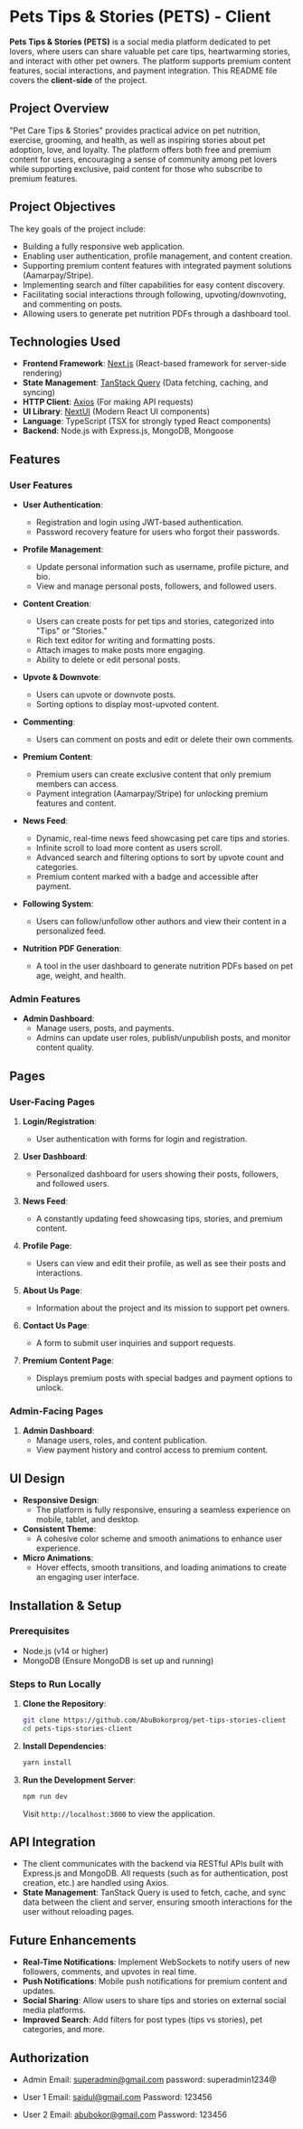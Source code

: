 # Pets Tips & Stories (PETS) - Client

**Pets Tips & Stories (PETS)** is a social media platform dedicated to pet lovers, where users can share valuable pet care tips, heartwarming stories, and interact with other pet owners. The platform supports premium content features, social interactions, and payment integration. This README file covers the **client-side** of the project.

## Project Overview

"Pet Care Tips & Stories" provides practical advice on pet nutrition, exercise, grooming, and health, as well as inspiring stories about pet adoption, love, and loyalty. The platform offers both free and premium content for users, encouraging a sense of community among pet lovers while supporting exclusive, paid content for those who subscribe to premium features.

## Project Objectives

The key goals of the project include:

- Building a fully responsive web application.
- Enabling user authentication, profile management, and content creation.
- Supporting premium content features with integrated payment solutions (Aamarpay/Stripe).
- Implementing search and filter capabilities for easy content discovery.
- Facilitating social interactions through following, upvoting/downvoting, and commenting on posts.
- Allowing users to generate pet nutrition PDFs through a dashboard tool.

## Technologies Used

- **Frontend Framework**: [Next.js](https://nextjs.org) (React-based framework for server-side rendering)
- **State Management**: [TanStack Query](https://tanstack.com/query/v4) (Data fetching, caching, and syncing)
- **HTTP Client**: [Axios](https://axios-http.com) (For making API requests)
- **UI Library**: [NextUI](https://nextui.org) (Modern React UI components)
- **Language**: TypeScript (TSX for strongly typed React components)
- **Backend**: Node.js with Express.js, MongoDB, Mongoose

## Features

### User Features

- **User Authentication**:
  - Registration and login using JWT-based authentication.
  - Password recovery feature for users who forgot their passwords.
- **Profile Management**:
  - Update personal information such as username, profile picture, and bio.
  - View and manage personal posts, followers, and followed users.
- **Content Creation**:

  - Users can create posts for pet tips and stories, categorized into "Tips" or "Stories."
  - Rich text editor for writing and formatting posts.
  - Attach images to make posts more engaging.
  - Ability to delete or edit personal posts.

- **Upvote & Downvote**:

  - Users can upvote or downvote posts.
  - Sorting options to display most-upvoted content.

- **Commenting**:

  - Users can comment on posts and edit or delete their own comments.

- **Premium Content**:
  - Premium users can create exclusive content that only premium members can access.
  - Payment integration (Aamarpay/Stripe) for unlocking premium features and content.
- **News Feed**:

  - Dynamic, real-time news feed showcasing pet care tips and stories.
  - Infinite scroll to load more content as users scroll.
  - Advanced search and filtering options to sort by upvote count and categories.
  - Premium content marked with a badge and accessible after payment.

- **Following System**:

  - Users can follow/unfollow other authors and view their content in a personalized feed.

- **Nutrition PDF Generation**:
  - A tool in the user dashboard to generate nutrition PDFs based on pet age, weight, and health.

### Admin Features

- **Admin Dashboard**:
  - Manage users, posts, and payments.
  - Admins can update user roles, publish/unpublish posts, and monitor content quality.

## Pages

### User-Facing Pages

1. **Login/Registration**:
   - User authentication with forms for login and registration.
2. **User Dashboard**:
   - Personalized dashboard for users showing their posts, followers, and followed users.
3. **News Feed**:
   - A constantly updating feed showcasing tips, stories, and premium content.
4. **Profile Page**:

   - Users can view and edit their profile, as well as see their posts and interactions.

5. **About Us Page**:

   - Information about the project and its mission to support pet owners.

6. **Contact Us Page**:

   - A form to submit user inquiries and support requests.

7. **Premium Content Page**:
   - Displays premium posts with special badges and payment options to unlock.

### Admin-Facing Pages

1. **Admin Dashboard**:
   - Manage users, roles, and content publication.
   - View payment history and control access to premium content.

## UI Design

- **Responsive Design**:
  - The platform is fully responsive, ensuring a seamless experience on mobile, tablet, and desktop.
- **Consistent Theme**:
  - A cohesive color scheme and smooth animations to enhance user experience.
- **Micro Animations**:
  - Hover effects, smooth transitions, and loading animations to create an engaging user interface.

## Installation & Setup

### Prerequisites

- Node.js (v14 or higher)
- MongoDB (Ensure MongoDB is set up and running)

### Steps to Run Locally

1. **Clone the Repository**:

   ```bash
   git clone https://github.com/AbuBokorprog/pet-tips-stories-client
   cd pets-tips-stories-client
   ```

2. **Install Dependencies**:

   ```bash
   yarn install
   ```

3. **Run the Development Server**:

   ```bash
   npm run dev
   ```

   Visit `http://localhost:3000` to view the application.

## API Integration

- The client communicates with the backend via RESTful APIs built with Express.js and MongoDB. All requests (such as for authentication, post creation, etc.) are handled using Axios.
- **State Management**: TanStack Query is used to fetch, cache, and sync data between the client and server, ensuring smooth interactions for the user without reloading pages.

## Future Enhancements

- **Real-Time Notifications**: Implement WebSockets to notify users of new followers, comments, and upvotes in real time.
- **Push Notifications**: Mobile push notifications for premium content and updates.
- **Social Sharing**: Allow users to share tips and stories on external social media platforms.
- **Improved Search**: Add filters for post types (tips vs stories), pet categories, and more.

## Authorization

- Admin
  Email: superadmin@gmail.com
  password: superadmin1234@

- User 1
  Email: saidul@gmail.com
  Password: 123456

- User 2
  Email: abubokor@gmail.com
  Password: 123456
